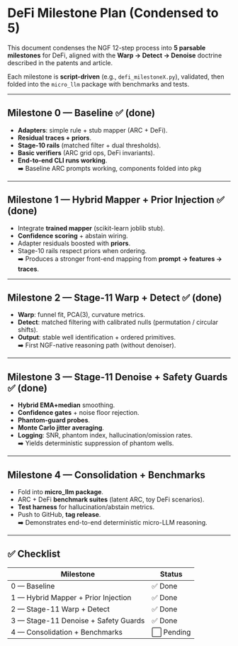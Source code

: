 # DeFi Milestone Plan (Condensed to 5)

This document condenses the NGF 12-step process into **5 parsable milestones** for DeFi, aligned with the **Warp → Detect → Denoise** doctrine described in the patents and article.  

Each milestone is **script-driven** (e.g., `defi_milestoneX.py`), validated, then folded into the `micro_llm` package with benchmarks and tests.

---

## Milestone 0 — Baseline ✅ (done)
- **Adapters**: simple rule + stub mapper (ARC + DeFi).  
- **Residual traces + priors**.  
- **Stage-10 rails** (matched filter + dual thresholds).  
- **Basic verifiers** (ARC grid ops, DeFi invariants).  
- **End-to-end CLI runs working**.  
➡️ Baseline ARC prompts working, components folded into pkg

---

## Milestone 1 — Hybrid Mapper + Prior Injection ✅ (done)
- Integrate **trained mapper** (scikit-learn joblib stub).  
- **Confidence scoring** + abstain wiring.  
- Adapter residuals boosted with **priors**.  
- Stage-10 rails respect priors when ordering.  
➡️ Produces a stronger front-end mapping from **prompt → features → traces**.

---

## Milestone 2 — Stage-11 Warp + Detect ✅ (done)
- **Warp**: funnel fit, PCA(3), curvature metrics.  
- **Detect**: matched filtering with calibrated nulls (permutation / circular shifts).  
- **Output**: stable well identification + ordered primitives.  
➡️ First NGF-native reasoning path (without denoiser).

---

## Milestone 3 — Stage-11 Denoise + Safety Guards ✅ (done)
- **Hybrid EMA+median** smoothing.  
- **Confidence gates** + noise floor rejection.  
- **Phantom-guard probes**.  
- **Monte Carlo jitter averaging**.  
- **Logging**: SNR, phantom index, hallucination/omission rates.  
➡️ Yields deterministic suppression of phantom wells.

---

## Milestone 4 — Consolidation + Benchmarks
- Fold into **micro_llm package**.  
- ARC + DeFi **benchmark suites** (latent ARC, toy DeFi scenarios).  
- **Test harness** for hallucination/abstain metrics.  
- Push to GitHub, **tag release**.  
➡️ Demonstrates end-to-end deterministic micro-LLM reasoning.

---

## ✅ Checklist

| Milestone | Status |
|-----------|--------|
| 0 — Baseline | ✅ Done |
| 1 — Hybrid Mapper + Prior Injection | ✅ Done  |
| 2 — Stage-11 Warp + Detect | ✅ Done |
| 3 — Stage-11 Denoise + Safety Guards |  ✅ Done |
| 4 — Consolidation + Benchmarks | ⬜ Pending |
